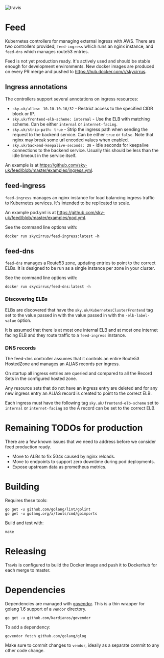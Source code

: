 ![travis](https://travis-ci.org/sky-uk/feed.svg?branch=master)

# Feed

Kubernetes controllers for managing external ingress with AWS. There are two controllers provided, `feed-ingress` which runs an nginx instance, and `feed-dns` which manages route53 entries.

Feed is not yet production ready. It's actively used and should be stable enough for development environments. New docker images are produced on every PR merge and pushed to https://hub.docker.com/r/skycirrus.

## Ingress annotations

The controllers support several annotations on ingress resources:

- `sky.uk/allow: 10.10.10.10/32` - Restrict access to the specified CIDR block or IP.
- `sky.uk/frontend-elb-scheme: internal` - Use the ELB with matching scheme. Can be either `internal` or `internet-facing`.
- `sky.uk/strip-path: true` - Strip the ingress path when sending the request to the backend service. Can be either `true` or `false`. Note that nginx may break some url encoded values when enabled.
- `sky.uk/backend-keepalive-seconds: 28` - Idle seconds for keepalive connections to the backend service. Usually this should be less than the idle timeout in the service itself.

An example is at https://github.com/sky-uk/feed/blob/master/examples/ingress.yml.

## feed-ingress

`feed-ingress` manages an nginx instance for load balancing ingress traffic to Kubernetes services.
It's intended to be replicated to scale.

An example pod.yml is at https://github.com/sky-uk/feed/blob/master/examples/pod.yml.

See the command line options with:

    docker run skycirrus/feed-ingress:latest -h

## feed-dns

`feed-dns` manages a Route53 zone, updating entries to point to the correct ELBs. It is designed to be run as a single
instance per zone in your cluster.

See the command line options with:

    docker run skycirrus/feed-dns:latest -h
   
### Discovering ELBs

ELBs are discovered that have the `sky.uk/KubernetesClusterFrontend` tag set to the value passed in
with the value passed in with the `-elb-label-value` option.

It is assumed that there is at most one internal ELB and at most one internet facing ELB and they route traffic
to a `feed-ingress` instance.

### DNS records

The feed-dns controller assumes that it controls an entire Route53 HostedZone and manages an ALIAS records per
ingress.

On startup all ingress entries are queried and compared to all the Record Sets in the
configured hosted zone.

Any resource sets that do not have an ingress entry are deleted and for any new ingress entry an ALIAS record is created
to point to the correct ELB.

Each ingress must have the following tag `sky.uk/frontend-elb-scheme` set to `internal` or `internet-facing` so the A record can be set to the correct
ELB.

# Remaining TODOs for production

There are a few known issues that we need to address before we consider feed production ready.

- Move to ALBs to fix 504s caused by nginx reloads.
- Move to endpoints to support zero downtime during pod deployments.
- Expose upstream data as prometheus metrics.

# Building

Requires these tools:

    go get -u github.com/golang/lint/golint
    go get -u golang.org/x/tools/cmd/goimports
    
Build and test with:

    make
    
# Releasing

Travis is configured to build the Docker image and push it to Dockerhub for each merge to master.

# Dependencies

Dependencies are managed with [govendor](https://github.com/kardianos/govendor). 
This is a thin wrapper for golang 1.6 support of a `vendor` directory.

    go get -u github.com/kardianos/govendor

To add a dependency:

    govendor fetch github.com/golang/glog

Make sure to commit changes to `vendor`, ideally as a separate commit to any other code change.

